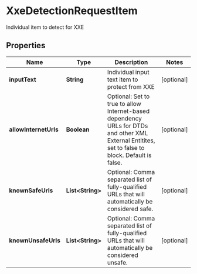 

# XxeDetectionRequestItem

Individual item to detect for XXE

## Properties

| Name | Type | Description | Notes |
|------------ | ------------- | ------------- | -------------|
|**inputText** | **String** | Individual input text item to protect from XXE |  [optional] |
|**allowInternetUrls** | **Boolean** | Optional: Set to true to allow Internet-based dependency URLs for DTDs and other XML External Entitites, set to false to block.  Default is false. |  [optional] |
|**knownSafeUrls** | **List&lt;String&gt;** | Optional: Comma separated list of fully-qualified URLs that will automatically be considered safe. |  [optional] |
|**knownUnsafeUrls** | **List&lt;String&gt;** | Optional: Comma separated list of fully-qualified URLs that will automatically be considered unsafe. |  [optional] |



